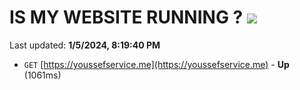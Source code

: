 # IS MY WEBSITE RUNNING ? [![](https://img.shields.io/static/v1?label=Sponsor&message=%E2%9D%A4&logo=GitHub&color=%23fe8e86)](https://github.com/sponsors/<username>)

Last updated: **1/5/2024, 8:19:40 PM**

- `GET` [https://youssefservice.me](https://youssefservice.me) - **Up** (1061ms)

